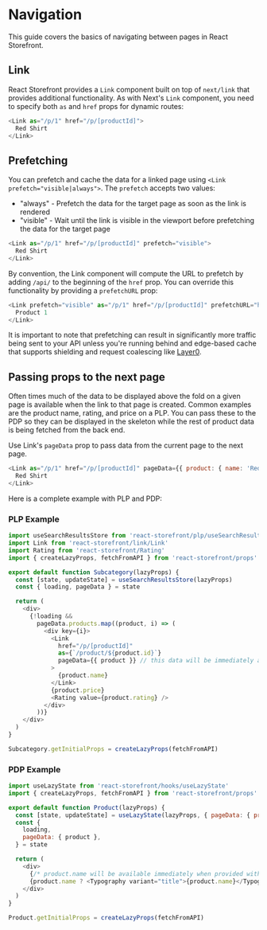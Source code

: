 # Navigation

This guide covers the basics of navigating between pages in React Storefront.

## Link

React Storefront provides a `Link` component built on top of `next/link` that provides additional functionality. As with Next's `Link` component, you need to specify both `as` and `href` props for dynamic routes:

```js
<Link as="/p/1" href="/p/[productId]">
  Red Shirt
</Link>
```

## Prefetching

You can prefetch and cache the data for a linked page using `<Link prefetch="visible|always">`. The `prefetch` accepts two values:

- "always" - Prefetch the data for the target page as soon as the link is rendered
- "visible" - Wait until the link is visible in the viewport before prefetching the data for the target page

```js
<Link as="/p/1" href="/p/[productId]" prefetch="visible">
  Red Shirt
</Link>
```

By convention, the Link component will compute the URL to prefetch by adding `/api/` to the beginning of the `href` prop. You can override this functionality by providing a `prefetchURL` prop:

```js
<Link prefetch="visible" as="/p/1" href="/p/[productId]" prefetchURL="https://my.api.com/p/1">
  Product 1
</Link>
```

It is important to note that prefetching can result in significantly more traffic being sent to your API unless you're running behind and edge-based cache that supports shielding and request coalescing like [Layer0](https://www.layer0.co/).

## Passing props to the next page

Often times much of the data to be displayed above the fold on a given page is available when the link to that page is created. Common examples are the product name, rating, and price on a PLP. You can pass these to the PDP so they can be displayed in the skeleton while the rest of product data is being fetched from the back end.

Use Link's `pageData` prop to pass data from the current page to the next page.

```js
<Link as="/p/1" href="/p/[productId]" pageData={{ product: { name: 'Red Shirt' } }}>
  Red Shirt
</Link>
```

Here is a complete example with PLP and PDP:

### PLP Example

```js
import useSearchResultsStore from 'react-storefront/plp/useSearchResultsStore'
import Link from 'react-storefront/link/Link'
import Rating from 'react-storefront/Rating'
import { createLazyProps, fetchFromAPI } from 'react-storefront/props'

export default function Subcategory(lazyProps) {
  const [state, updateState] = useSearchResultsStore(lazyProps)
  const { loading, pageData } = state

  return (
    <div>
      {!loading &&
        pageData.products.map((product, i) => (
          <div key={i}>
            <Link
              href="/p/[productId]"
              as={`/product/${product.id}`}
              pageData={{ product }} // this data will be immediately available on the PDP while the rest of the data is fetched from the back end
            >
              {product.name}
            </Link>
            {product.price}
            <Rating value={product.rating} />
          </div>
        ))}
    </div>
  )
}

Subcategory.getInitialProps = createLazyProps(fetchFromAPI)
```

### PDP Example

```js
import useLazyState from 'react-storefront/hooks/useLazyState'
import { createLazyProps, fetchFromAPI } from 'react-storefront/props'

export default function Product(lazyProps) {
  const [state, updateState] = useLazyState(lazyProps, { pageData: { product: {}, quantity: 1 } })
  const {
    loading,
    pageData: { product },
  } = state

  return (
    <div>
      {/* product.name will be available immediately when provided with <Link pageData={{ product }}> */}
      {product.name ? <Typography variant="title">{product.name}</Typography> : <Skeleton />}
    </div>
  )
}

Product.getInitialProps = createLazyProps(fetchFromAPI)
```
